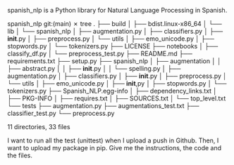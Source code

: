 spanish_nlp is a Python library for Natural Language Processing in Spanish.

spanish_nlp git:(main) ✗ tree
.
├── build
│   ├── bdist.linux-x86_64
│   └── lib
│       └── spanish_nlp
│           ├── augmentation.py
│           ├── classifiers.py
│           ├── __init__.py
│           ├── preprocess.py
│           └── utils
│               ├── emo_unicode.py
│               ├── stopwords.py
│               └── tokenizers.py
├── LICENSE
├── notebooks
│   ├── classify_df.py
│   └── preprocess_test.py
├── README.md
├── requirements.txt
├── setup.py
├── spanish_nlp
│   ├── augmentation
│   │   ├── abstract.py
│   │   ├── __init__.py
│   │   └── spelling.py
│   ├── augmentation.py
│   ├── classifiers.py
│   ├── __init__.py
│   ├── preprocess.py
│   └── utils
│       ├── emo_unicode.py
│       ├── __init__,py
│       ├── stopwords.py
│       └── tokenizers.py
├── Spanish_NLP.egg-info
│   ├── dependency_links.txt
│   ├── PKG-INFO
│   ├── requires.txt
│   ├── SOURCES.txt
│   └── top_level.txt
└── tests
    ├── augmentation.py
    ├── augmentations_test.txt
    ├── classifier_test.py
    └── preprocess.py

11 directories, 33 files


I want to run all the test (unittest) when I upload a push in Github. Then, I want to upload my package in pip. Give me the instructions, the code and the files.

